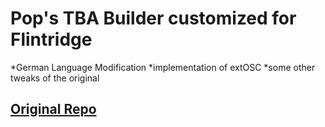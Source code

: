 # Pop's TBA Builder customized for Flintridge

*German Language Modification
*implementation of extOSC 
*some other tweaks of the original

## [Original Repo](https://github.com/popcar2/Pops-TBA-Builder/)


